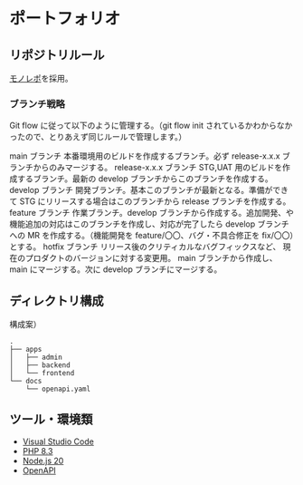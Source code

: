 # ポートフォリオ

## リポジトリルール

[モノレポ](https://www.atlassian.com/ja/git/tutorials/monorepos)を採用。

### ブランチ戦略

Git flow に従って以下のように管理する。（git flow init されているかわからなかったので、とりあえず同じルールで管理します。）

main ブランチ
本番環境用のビルドを作成するブランチ。必ず release-x.x.x ブランチからのみマージする。
release-x.x.x ブランチ
STG,UAT 用のビルドを作成するブランチ。最新の develop ブランチからこのブランチを作成する。
develop ブランチ
開発ブランチ。基本このブランチが最新となる。準備ができて STG にリリースする場合はこのブランチから release ブランチを作成する。
feature ブランチ
作業ブランチ。develop ブランチから作成する。追加開発、や機能追加の対応はこのブランチを作成し、対応が完了したら develop ブランチへの MR を作成する。（機能開発を feature/〇〇、バグ・不具合修正を fix/〇〇）とする。
hotfix ブランチ
リリース後のクリティカルなバグフィックスなど、 現在のプロダクトのバージョンに対する変更用。 main ブランチから作成し、 main にマージする。次に develop ブランチにマージする。

## ディレクトリ構成

構成案）

```console:ディレクトリ構成
.
├── apps
│   ├── admin
│   ├── backend
│   └── frontend
└── docs
    └── openapi.yaml
```

## ツール・環境類

- [Visual Studio Code](https://code.visualstudio.com/)
- [PHP 8.3](https://www.php.net/)
- [Node.js 20](https://nodejs.org/en/)
- [OpenAPI](https://swagger.io/specification/)
